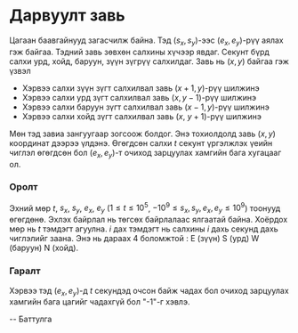 Дарвуулт завь
=============

Цагаан баавгайнууд загасчилж байна. Тэд ($s_x, s_y$)-ээс ($e_x, e_y$)-рүү аялах гэж байгаа. Тэдний завь зөвхөн салхины хүчээр явдаг. Секунт бүрд салхи урд, хойд, баруун, зүүн зүгрүү салхилдаг. Завь нь ($x, y$) байгаа гэж үзвэл

 - Хэрвээ салхи зүүн зүгт салхилвал завь ($x+1, y$)-рүү шилжинэ
 - Хэрвээ салхи урд зүгт салхилвал завь ($x, y-1$)-рүү шилжинэ
 - Хэрвээ салхи баруун зүгт салхилвал завь ($x-1, y$)-рүү шилжинэ
 - Хэрвээ салхи хойд зүгт салхилвал завь ($x$, $y+1$)-рүү шилжинэ

Мөн тэд завиа зангуугаар зогсоож болдог. Энэ тохиолдолд завь ($x, y$) координат дээрээ үлдэнэ. Өгөгдсөн салхи $t$ секунт үргэлжлэх үеийн чиглэл өгөгдсөн бол ($e_x, e_y$)-т очиход зарцуулах хамгийн бага хугацааг ол.

### Оролт
Эхний мөр $t$, $s_x$, $s_y$, $e_x$, $e_y$ ($1 ≤ t ≤10^5$, $-10^9 ≤ s_x, s_y, e_x, e_y ≤ 10^9$) тоонууд өгөгдөнө. Эхлэх байрлал нь төгсөх байрлалаас ялгаатай байна.
Хоёрдох мөр нь $t$ тэмдэгт агуулна. $i$ дах тэмдэгт нь салхины $i$ дахь секунд дахь чиглэлийг заана. Энэ нь дараах 4 боломжтой : E (зүүн) S (урд) W (баруун) N (хойд).

### Гаралт
Хэрвээ тэд ($e_x, e_y$)-д  $t$ секундэд очсон байж чадах бол очиход зарцуулах хамгийн бага цагийг чадахгүй бол "-1"-г хэвлэ.

-- Баттулга
